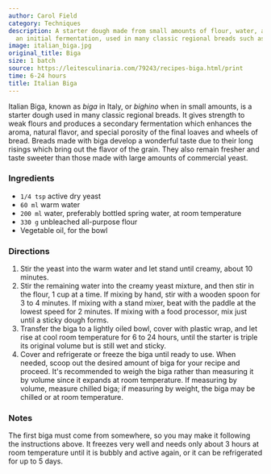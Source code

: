 ```yaml
---
author: Carol Field
category: Techniques
description: A starter dough made from small amounts of flour, water, and yeast allowed
  an initial fermentation, used in many classic regional breads such as ciabatta.
image: italian_biga.jpg
original_title: Biga
size: 1 batch
source: https://leitesculinaria.com/79243/recipes-biga.html/print
time: 6-24 hours
title: Italian Biga
---
```

Italian Biga, known as _biga_ in Italy, or _bighino_ when in small amounts, is a starter dough used in many classic regional breads. It gives strength to weak flours and produces a secondary fermentation which enhances the aroma, natural flavor, and special porosity of the final loaves and wheels of bread. Breads made with biga develop a wonderful taste due to their long risings which bring out the flavor of the grain. They also remain fresher and taste sweeter than those made with large amounts of commercial yeast.

### Ingredients

* `1/4 tsp` active dry yeast
* `60 ml` warm water
* `200 ml` water, preferably bottled spring water, at room temperature
* `330 g` unbleached all-purpose flour
* Vegetable oil, for the bowl

### Directions

1. Stir the yeast into the warm water and let stand until creamy, about 10 minutes.
2. Stir the remaining water into the creamy yeast mixture, and then stir in the flour, 1 cup at a time. If mixing by hand, stir with a wooden spoon for 3 to 4 minutes. If mixing with a stand mixer, beat with the paddle at the lowest speed for 2 minutes. If mixing with a food processor, mix just until a sticky dough forms.
3. Transfer the biga to a lightly oiled bowl, cover with plastic wrap, and let rise at cool room temperature for 6 to 24 hours, until the starter is triple its original volume but is still wet and sticky. 
4. Cover and refrigerate or freeze the biga until ready to use. When needed, scoop out the desired amount of biga for your recipe and proceed. It's recommended to weigh the biga rather than measuring it by volume since it expands at room temperature. If measuring by volume, measure chilled biga; if measuring by weight, the biga may be chilled or at room temperature.

### Notes

The first biga must come from somewhere, so you may make it following the instructions above. It freezes very well and needs only about 3 hours at room temperature until it is bubbly and active again, or it can be refrigerated for up to 5 days.